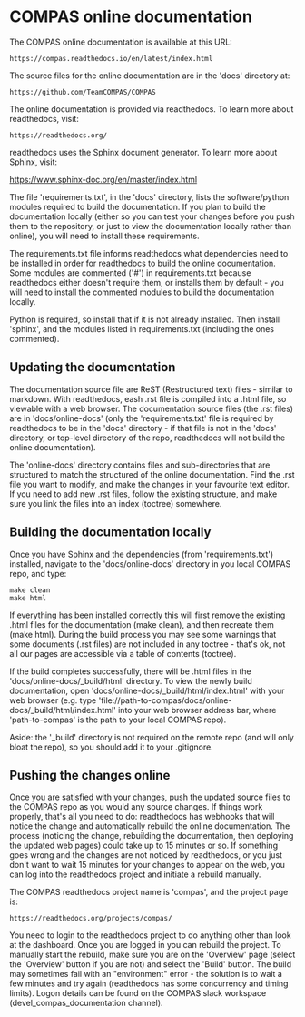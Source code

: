 COMPAS online documentation
===========================

The COMPAS online documentation is available at this URL:

    https://compas.readthedocs.io/en/latest/index.html


The source files for the online documentation are in the 'docs' directory at:

    https://github.com/TeamCOMPAS/COMPAS


The online documentation is provided via readthedocs.  To learn more about readthedocs, visit:

    https://readthedocs.org/


readthedocs uses the Sphinx document generator.  To learn more about Sphinx, visit:

https://www.sphinx-doc.org/en/master/index.html


The file 'requirements.txt', in the 'docs' directory, lists the software/python modules required
to build the documentation.  If you plan to build the documentation locally (either so you can 
test your changes before you push them to the repository, or just to view the documentation locally
rather than online), you will need to install these requirements.

The requirements.txt file informs readthedocs what dependencies need to be installed in order for
readthedocs to build the online documentation. Some modules are commented ('#') in requirements.txt
because readthedocs either doesn't require them, or installs them by default - you will need to install
the commented modules to build the documentation locally.

Python is required, so install that if it is not already installed.  Then install 'sphinx', and the
modules listed in requirements.txt (including the ones commented).


Updating the documentation
--------------------------

The documentation source file are ReST (Restructured text) files - similar to markdown.  With readthedocs,
eash .rst file is compiled into a .html file, so viewable with a web browser. The documentation source
files (the .rst files) are in 'docs/online-docs' (only the 'requirements.txt' file is required by
readthedocs to be in the 'docs' directory - if that file is not in the 'docs' directory, or top-level
directory of the repo, readthedocs will not build the online documentation).

The 'online-docs' directory contains files and sub-directories that are structured to match the structured
of the online documentation. Find the .rst file you want to modify, and make the changes in your favourite
text editor. If you need to add new .rst files, follow the existing structure, and make sure you link the
files into an index (toctree) somewhere.


Building the documentation locally
----------------------------------

Once you have Sphinx and the dependencies (from 'requirements.txt') installed, navigate to the 'docs/online-docs'
directory in you local COMPAS repo, and type:

    make clean
    make html

If everything has been installed correctly this will first remove the existing .html files for the documentation
(make clean), and then recreate them (make html).  During the build process you may see some warnings that some
documents (.rst files) are not included in any toctree - that's ok, not all our pages are accessible via a table
of contents (toctree).

If the build completes successfully, there will be .html files in the 'docs/online-docs/\_build/html' directory.
To view the newly build documentation, open 'docs/online-docs/\_build/html/index.html' with your web browser
(e.g. type 'file://path-to-compas/docs/online-docs/\_build/html/index.html' into your web browser address bar, 
where 'path-to-compas' is the path to your local COMPAS repo).

Aside: the '\_build' directory is not required on the remote repo (and will only bloat the repo), so you should
add it to your .gitignore.


Pushing the changes online
--------------------------

Once you are satisfied with your changes, push the updated source files to the COMPAS repo as you would any source
changes.  If things work properly, that's all you need to do: readthedocs has webhooks that will notice the change
and automatically rebuild the online documentation.  The process (noticing the change, rebuilding the documentation,
then deploying the updated web pages) could take up to 15 minutes or so. If something goes wrong and the changes are
not noticed by readthedocs, or you just don't want to wait 15 minutes for your changes to appear on the web, you can
log into the readthedocs project and initiate a rebuild manually.

The COMPAS readthedocs project name is 'compas', and the project page is:

    https://readthedocs.org/projects/compas/

You need to login to the readthedocs project to do anything other than look at the dashboard. Once you are logged in 
you can rebuild the project. To manually start the rebuild, make sure you are on the 'Overview' page (select the
'Overview' button if you are not) and select the 'Build' button. The build may sometimes fail with an "environment"
error - the solution is to wait a few minutes and try again (readthedocs has some concurrency and timing limits).
Logon details can be found on the COMPAS slack workspace (devel\_compas\_documentation channel).

